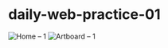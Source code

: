 # daily-web-practice-01
![Home – 1](https://user-images.githubusercontent.com/78377017/135719231-70979d45-8a4e-4d78-8a7b-ee026a22aa5c.png)
![Artboard – 1](https://user-images.githubusercontent.com/78377017/135719235-68eb2470-91a4-4bcb-b1be-ba3faa758faa.png)

